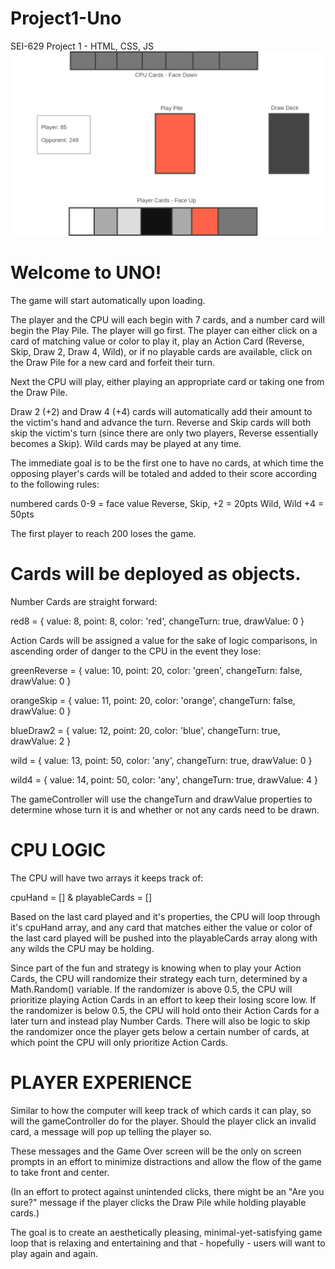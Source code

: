 # Project1-Uno
SEI-629 Project 1 - HTML, CSS, JS
<br>
<img src="Homepage.png">
<br>
# Welcome to UNO!

The game will start automatically upon loading.

The player and the CPU will each begin with 7 cards, and a number card will begin the Play Pile. The player will go first. The player can either click on a card of matching value or color to play it, play an Action Card (Reverse, Skip, Draw 2, Draw 4, Wild), or if no playable cards are available, click on the Draw Pile for a new card and forfeit their turn.

Next the CPU will play, either playing an appropriate card or taking one from the Draw Pile.

Draw 2 (+2) and Draw 4 (+4) cards will automatically add their amount to the victim's hand and advance the turn. Reverse and Skip cards will both skip the victim's turn (since there are only two players, Reverse essentially becomes a Skip). Wild cards may be played at any time.

The immediate goal is to be the first one to have no cards, at which time the opposing player's cards will be totaled and added to their score according to the following rules:

numbered cards 0-9 = face value
Reverse, Skip, +2 = 20pts
Wild, Wild +4 = 50pts

The first player to reach 200 loses the game.


# Cards will be deployed as objects.

Number Cards are straight forward:

red8 = {
    value: 8,
    point: 8,
    color: 'red',
    changeTurn: true,
    drawValue: 0
}

Action Cards will be assigned a value for the sake of logic comparisons, in ascending order of danger to the CPU in the event they lose:

greenReverse = {
    value: 10,
    point: 20,
    color: 'green',
    changeTurn: false,
    drawValue: 0
}

orangeSkip = {
    value: 11,
    point: 20,
    color: 'orange',
    changeTurn: false,
    drawValue: 0
}

blueDraw2 = {
    value: 12,
    point: 20,
    color: 'blue',
    changeTurn: true,
    drawValue: 2
}

wild = {
    value: 13,
    point: 50,
    color: 'any',
    changeTurn: true,
    drawValue: 0
}

wild4 = {
    value: 14,
    point: 50,
    color: 'any',
    changeTurn: true,
    drawValue: 4
}

The gameController will use the changeTurn and drawValue properties to determine whose turn it is and whether or not any cards need to be drawn.

# CPU LOGIC
The CPU will have two arrays it keeps track of:

cpuHand = []  &  playableCards = []

Based on the last card played and it's properties, the CPU will loop through it's cpuHand array, and any card that matches either the value or color of the last card played will be pushed into the playableCards array along with any wilds the CPU may be holding.

Since part of the fun and strategy is knowing when to play your Action Cards, the CPU will randomize their strategy each turn, determined by a Math.Random() variable. If the randomizer is above 0.5, the CPU will prioritize playing Action Cards in an effort to keep their losing score low. If the randomizer is below 0.5, the CPU will hold onto their Action Cards for a later turn and instead play Number Cards. There will also be logic to skip the randomizer once the player gets below a certain number of cards, at which point the CPU will only prioritize Action Cards.


# PLAYER EXPERIENCE
Similar to how the computer will keep track of which cards it can play, so will the gameController do for the player. Should the player click an invalid card, a message will pop up telling the player so. 

These messages and the Game Over screen will be the only on screen prompts in an effort to minimize distractions and allow the flow of the game to take front and center.

(In an effort to protect against unintended clicks, there might be an "Are you sure?" message if the player clicks the Draw Pile while holding playable cards.)

The goal is to create an aesthetically pleasing, minimal-yet-satisfying game loop that is relaxing and entertaining and that - hopefully - users will want to play again and again.